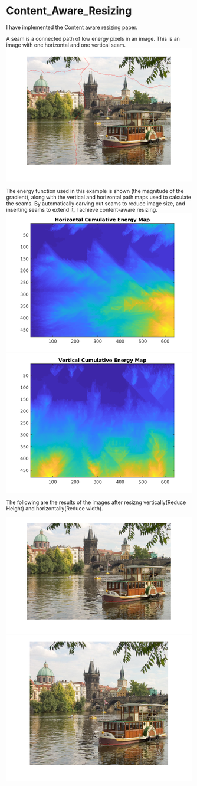 # Content_Aware_Resizing
I have implemented the [Content aware resizing](http://graphics.cs.cmu.edu/courses/15-463/2012_fall/hw/proj3-seamcarving/imret.pdf) paper.

A seam is a connected path of low energy pixels in an image. This is an image with one horizontal and one vertical
seam. 
![image](https://github.com/sai-kopparthi/Content_Aware_Resizing/blob/master/VerticalAndHorizontalSeam.png)

The energy function used in this example is shown (the magnitude of the gradient), along with the vertical and horizontal path maps used to calculate the seams. By automatically carving out seams to reduce image size, and inserting seams to extend it, I achieve
content-aware resizing.
![image](https://github.com/sai-kopparthi/Content_Aware_Resizing/blob/master/CumulativeEnergyHorizontalPrague.png)
![image](https://github.com/sai-kopparthi/Content_Aware_Resizing/blob/master/CumulativeEnergyVerticalPrague.png)

The following are the results of the images after resizng vertically(Reduce Height) and horizontally(Reduce width).

![image](https://github.com/sai-kopparthi/Content_Aware_Resizing/blob/master/outputReduceHeightPrague.png) ![image](https://github.com/sai-kopparthi/Content_Aware_Resizing/blob/master/outputReduceWidthPrague.png)
